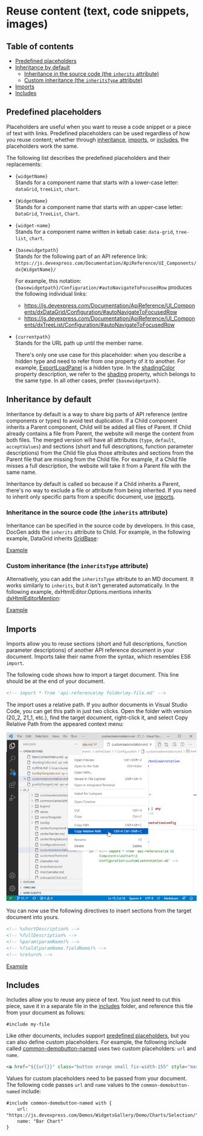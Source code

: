 # Reuse content (text, code snippets, images)

## Table of contents

- [Predefined placeholders](#predefined-placeholders)
- [Inheritance by default](#inheritance-by-default)
    - [Inheritance in the source code (the `inherits` attribute)](#inheritance-in-the-source-code-the-inherits-attribute)
    - [Custom inheritance (the `inheritsType` attribute)](#custom-inheritance-the-inheritstype-attribute)
- [Imports](#imports)
- [Includes](#includes)

## Predefined placeholders

Placeholders are useful when you want to reuse a code snippet or a piece of text with links. Predefined placeholders can be used regardless of how you reuse content; whether through [inheritance](#inheritance-by-default), [imports](#imports), or [includes](#includes), the placeholders work the same.

The following list describes the predefined placeholders and their replacements:

- `{widgetName}`    
Stands for a component name that starts with a lower-case letter: `dataGrid`, `treeList`, `chart`.

- `{WidgetName}`        
Stands for a component name that starts with an upper-case letter: `DataGrid`, `TreeList`, `Chart`.

- `{widget-name}`       
Stands for a component name written in kebab case: `data-grid`, `tree-list`, `chart`.

- `{basewidgetpath}`        
Stands for the following part of an API reference link:     
`https://js.devexpress.com/Documentation/ApiReference/UI_Components/dx{WidgetName}/`

    For example, this notation: `{basewidgetpath}/Configuration/#autoNavigateToFocusedRow` produces the following individual links:

    - https://js.devexpress.com/Documentation/ApiReference/UI_Components/dxDataGrid/Configuration/#autoNavigateToFocusedRow
    - https://js.devexpress.com/Documentation/ApiReference/UI_Components/dxTreeList/Configuration/#autoNavigateToFocusedRow
    
- `{currentpath}`          
Stands for the URL path up until the member name.

    There's only one use case for this placeholder: when you describe a hidden type and need to refer from one property of it to another. For example, [ExportLoadPanel](https://github.com/DevExpress/devextreme-documentation/tree/20_2/api-reference/_hidden/ExportLoadPanel) is a hidden type. In the [shadingColor](https://github.com/DevExpress/devextreme-documentation/blob/20_2/api-reference/_hidden/ExportLoadPanel/shadingColor.md) property description, we refer to the [shading](https://github.com/DevExpress/devextreme-documentation/blob/20_2/api-reference/_hidden/ExportLoadPanel/shading.md) property, which belongs to the same type. In all other cases, prefer `{basewidgetpath}`.

## Inheritance by default

Inheritance by default is a way to share big parts of API reference (entire components or types) to avoid text duplication. If a Child component inherits a Parent component, Child will be added all files of Parent. If Child already contains a file from Parent, the website will merge the content from both files. The merged version will have all attributes (`type`, `default`, `acceptValues`) and sections (short and full descriptions, function parameter descriptions) from the Child file plus those attributes and sections from the Parent file that are missing from the Child file. For example, if a Child file misses a full description, the website will take it from a Parent file with the same name.

Inheritance by default is called so because if a Child inherits a Parent, there's no way to exclude a file or attribute from being inherited. If you need to inherit only specific parts from a specific document, use [imports](#imports).

### Inheritance in the source code (the `inherits` attribute)

Inheritance can be specified in the source code by developers. In this case, DocGen adds the `inherits` attribute to Child. For example, in the following example, DataGrid inherits [GridBase](https://github.com/DevExpress/devextreme-documentation/tree/20_2/api-reference/10%20UI%20Components/GridBase):

[Example](https://raw.githubusercontent.com/DevExpress/devextreme-documentation/20_2/api-reference/10%20UI%20Components/dxDataGrid/dxDataGrid.md)

### Custom inheritance (the `inheritsType` attribute)

Alternatively, you can add the `inheritsType` attribute to an MD document. It works similarly to `inherits`, but it isn't generated automatically. In the following example, dxHtmlEditor.Options.mentions inherits [dxHtmlEditorMention](https://github.com/DevExpress/devextreme-documentation/tree/20_2/api-reference/_hidden/dxHtmlEditorMention):

[Example](https://raw.githubusercontent.com/DevExpress/devextreme-documentation/20_2/api-reference/10%20UI%20Components/dxHtmlEditor/1%20Configuration/mentions/mentions.md)

## Imports

Imports allow you to reuse sections (short and full descriptions, function parameter descriptions) of another API reference document in your document. Imports take their name from the syntax, which resembles ES6 `import`.

The following code shows how to import a target document. This line should be at the end of your document.

```html
<!-- import * from 'api-reference\my folder\my-file.md' -->
```

The import uses a relative path. If you author documents in Visual Studio Code, you can get this path in just two clicks. Open the folder with version (20_2, 21_1, etc.), find the target document, right-click it, and select Copy Relative Path from the appeared context menu:

![Visual Studio Code - Copy relative path](https://github.com/RomanTsukanov/devextreme-wiki-draft/blob/master/images/reuse-content-copy-relative-path.jpg?raw=true)

You can now use the following directives to insert sections from the target document into yours.

```html
<!-- %shortDescription% -->
<!-- %fullDescription% -->
<!-- %param(paramName)% -->
<!-- %field(paramName.fieldName)% -->
<!-- %return% -->
```

[Example](https://raw.githubusercontent.com/DevExpress/devextreme-documentation/20_2/api-reference/10%20UI%20Components/dxPieChart/1%20Configuration/customizeAnnotation.md)

## Includes

Includes allow you to reuse any piece of text. You just need to cut this piece, save it in a separate file in the [includes](https://github.com/DevExpress/devextreme-documentation/tree/20_2/includes) folder, and reference this file from your document as follows:

```
#include my-file
```

Like other documents, includes support [predefined placeholders](#predefined-placeholders), but you can also define custom placeholders. For example, the following include called [common-demobutton-named](https://raw.githubusercontent.com/DevExpress/devextreme-documentation/20_2/includes/common-demobutton-named.md) uses two custom placeholders: `url` and `name`.

```html
<a href="${{url}}" class="button orange small fix-width-155" style="margin-right:5px;" target="_blank">${{name}} Demo</a>
```

Values for custom placeholders need to be passed from your document. The following code passes `url` and `name` values to the `common-demobutton-named` include:

```
#include common-demobutton-named with {
    url: "https://js.devexpress.com/Demos/WidgetsGallery/Demo/Charts/Selection/",
    name: "Bar Chart"
}
```
